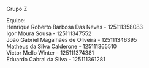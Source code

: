 Grupo Z <br />

Equipe: <br />
Henrique Roberto Barbosa Das Neves - 125111358083 <br />
Igor Moura Sousa - 125111347552 <br />
João Gabriel Magalhães de Oliveira - 125111346395 <br />
Matheus da Silva Calderone - 125111365510 <br />
Victor Mello Winter - 125111374381 <br />
Eduardo Cabral da Silva - 125111361281 <br />
